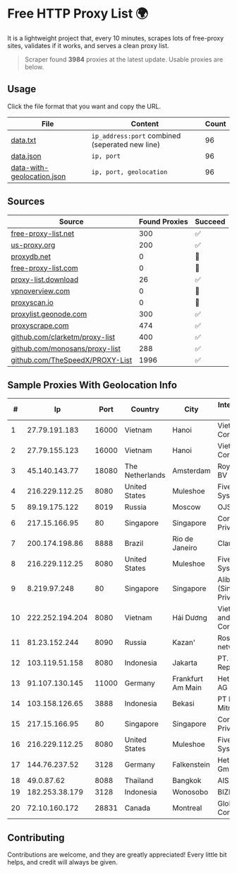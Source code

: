 
# Free HTTP Proxy List 🌍

It is a lightweight project that, every 10 minutes, scrapes lots of free-proxy sites, validates if it works, and serves a clean proxy list.


> Scraper found **3984** proxies at the latest update. Usable proxies are below.

## Usage

Click the file format that you want and copy the URL.


|File|Content|Count|
|----|-------|-----|
|[data.txt](https://raw.githubusercontent.com/themiralay/Proxy-List-World/master/data.txt)|`ip_address:port` combined (seperated new line)|96|
|[data.json](https://raw.githubusercontent.com/themiralay/Proxy-List-World/master/data.json)|`ip, port`|96|
|[data-with-geolocation.json](https://raw.githubusercontent.com/themiralay/Proxy-List-World/master/data-with-geolocation.json)|`ip, port, geolocation`|96|

## Sources

|Source|Found Proxies|Succeed|
|------|-------------|-------|
|[free-proxy-list.net](https://free-proxy-list.net)|300|✅|
|[us-proxy.org](https://www.us-proxy.org)|200|✅|
|[proxydb.net](http://proxydb.net)|0|🚫|
|[free-proxy-list.com](https://free-proxy-list.com/?page=&port=&type%5B%5D=http&type%5B%5D=https&up_time=0&search=Search)|0|🚫|
|[proxy-list.download](https://www.proxy-list.download/HTTP)|26|✅|
|[vpnoverview.com](https://vpnoverview.com/privacy/anonymous-browsing/free-proxy-servers)|0|🚫|
|[proxyscan.io](https://www.proxyscan.io)|0|🚫|
|[proxylist.geonode.com](https://proxylist.geonode.com/api/proxy-list?limit=300&page=1&sort_by=lastChecked&sort_type=desc&protocols=http,https)|300|✅|
|[proxyscrape.com](https://api.proxyscrape.com/v2/?request=displayproxies&protocol=http&timeout=10000&country=all&ssl=all&anonymity=all)|474|✅|
|[github.com/clarketm/proxy-list](https://raw.githubusercontent.com/clarketm/proxy-list/master/proxy-list-raw.txt)|400|✅|
|[github.com/monosans/proxy-list](https://raw.githubusercontent.com/monosans/proxy-list/main/proxies/http.txt)|288|✅|
|[github.com/TheSpeedX/PROXY-List](https://raw.githubusercontent.com/TheSpeedX/PROXY-List/master/http.txt)|1996|✅|


## Sample Proxies With Geolocation Info

|#|Ip|Port|Country|City|Internet Service Provider|
|-|--|----|-------|----|-------------------------|
|1|27.79.191.183|16000|Vietnam|Hanoi|Viettel Corporation|
|2|27.79.155.123|16000|Vietnam|Hanoi|Viettel Corporation|
|3|45.140.143.77|18080|The Netherlands|Amsterdam|RoyaleHosting BV|
|4|216.229.112.25|8080|United States|Muleshoe|Five Area Systems, LLC|
|5|89.19.175.122|8019|Russia|Moscow|OJSC Comcor|
|6|217.15.166.95|80|Singapore|Singapore|Contabo Asia Private Limited|
|7|200.174.198.86|8888|Brazil|Rio de Janeiro|Claro S.A|
|8|216.229.112.25|8080|United States|Muleshoe|Five Area Systems, LLC|
|9|8.219.97.248|80|Singapore|Singapore|Alibaba Cloud (Singapore) Private Limited|
|10|222.252.194.204|8080|Vietnam|Hải Dương|VietNam Post and Telecom Corporation|
|11|81.23.152.244|8090|Russia|Kazan'|Rostelecom networks|
|12|103.119.51.158|8080|Indonesia|Jakarta|PT. Eka Mas Republik|
|13|91.107.130.145|11000|Germany|Frankfurt Am Main|Hetzner Online AG|
|14|103.158.126.65|3888|Indonesia|Bekasi|PT Maxindo Mitra Solusi|
|15|217.15.166.95|80|Singapore|Singapore|Contabo Asia Private Limited|
|16|216.229.112.25|8080|United States|Muleshoe|Five Area Systems, LLC|
|17|144.76.237.52|3128|Germany|Falkenstein|Hetzner Online GmbH|
|18|49.0.87.62|8088|Thailand|Bangkok|AIS-Fibre|
|19|182.253.38.179|3128|Indonesia|Wonosobo|BIZNET|
|20|72.10.160.172|28831|Canada|Montreal|GloboTech Communications|



## Contributing

Contributions are welcome, and they are greatly appreciated! Every
little bit helps, and credit will always be given.

